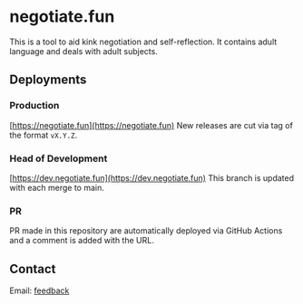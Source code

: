 <!--// SPDX-License-Identifier: MIT)-->
# negotiate.fun

This is a tool to aid kink negotiation and self-reflection.  It contains adult language and deals with adult subjects.

## Deployments
### Production
[https://negotiate.fun](https://negotiate.fun)
New releases are cut via tag of the format `vX.Y.Z`.

### Head of Development
[https://dev.negotiate.fun](https://dev.negotiate.fun)
This branch is updated with each merge to main.

### PR
PR made in this repository are automatically deployed via GitHub Actions and a comment is added with the URL.

## Contact
Email: [feedback](mailto:feedback@negotiate.fun)